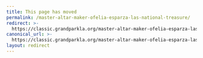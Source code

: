 ```yaml
---
title: This page has moved
permalink: /master-altar-maker-ofelia-esparza-las-national-treasure/
redirect: >-
  https://classic.grandparkla.org/master-altar-maker-ofelia-esparza-las-national-treasure/
canonical_url: >-
  https://classic.grandparkla.org/master-altar-maker-ofelia-esparza-las-national-treasure/
layout: redirect
---
```

